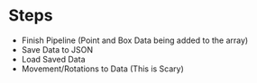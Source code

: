 # Steps
- Finish Pipeline (Point and Box Data being added to the array)
- Save Data to JSON
- Load Saved Data
- Movement/Rotations to Data (This is Scary)